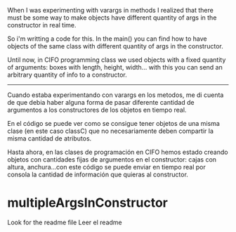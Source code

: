 When I was experimenting with varargs in methods I realized that there must be some way to make objects have different quantity of args
in the constructor in real time.

So i'm writting a code for this. In the main() you can find how to have objects of the same class with different quantity of args in the constructor.

Until now, in CIFO programming class we used objects with a fixed quantity of arguments: boxes with length, height, width... with this you can send
an arbitrary quantity of info to a constructor. 

-----------------------------------------------------------------

Cuando estaba experimentando con varargs en los metodos, me di cuenta de que debia haber alguna forma de pasar diferente cantidad de argumentos a
los constructores de los objetos en tiempo real.

En el código se puede ver como se consigue tener objetos de una misma clase (en este caso classC) que no necesariamente deben compartir la misma cantidad
de atributos.

Hasta ahora, en las clases de programación en CIFO hemos estado creando objetos con cantidades fijas de argumentos en el constructor: cajas con altura, anchura...con este
código se puede enviar en tiempo real por consola la cantidad de información que quieras al constructor.



# multipleArgsInConstructor
Look for the readme file Leer el readme
